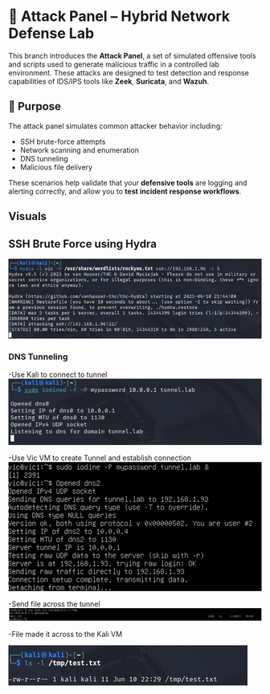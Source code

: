 # 🧨 Attack Panel – Hybrid Network Defense Lab

This branch introduces the **Attack Panel**, a set of simulated offensive tools and scripts used to generate malicious traffic in a controlled lab environment. These attacks are designed to test detection and response capabilities of IDS/IPS tools like **Zeek**, **Suricata**, and **Wazuh**.

## 🚩 Purpose

The attack panel simulates common attacker behavior including:
- SSH brute-force attempts
- Network scanning and enumeration
- DNS tunneling
- Malicious file delivery

These scenarios help validate that your **defensive tools** are logging and alerting correctly, and allow you to **test incident response workflows**.


## Visuals

## SSH Brute Force using Hydra
![Hydra](https://raw.githubusercontent.com/Daniel1Cani/hybrid-network-defense-lab/screenshots/hydra.png)

 ### DNS Tunneling 
-Use Kali to connect to tunnel 
![DNS_KALI](https://raw.githubusercontent.com/Daniel1Cani/hybrid-network-defense-lab/screenshots/kali_dns_tunnel.png)

-Use Vic VM to create Tunnel and establish connection
![DNS_VM](https://raw.githubusercontent.com/Daniel1Cani/hybrid-network-defense-lab/screenshots/sudo_iodine.png)

-Send file across the tunnel
![DNS_VM](https://raw.githubusercontent.com/Daniel1Cani/hybrid-network-defense-lab/screenshots/scptest.png)

-File made it across to the Kali VM 

![DNS_KALI](https://raw.githubusercontent.com/Daniel1Cani/hybrid-network-defense-lab/screenshots/file_madeit.png)


